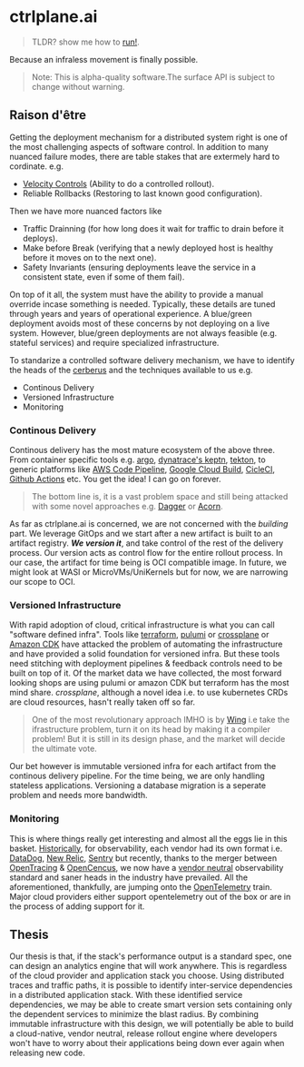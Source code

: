 # ctrlplane.ai

> TLDR? show me how to [run!](./contributing/getting-started.md).

Because an infraless movement is finally possible.

> Note: This is alpha-quality software.The surface API is subject to change without warning.

## Raison d'être

Getting the deployment mechanism for a distributed system right is one of the most challenging aspects of software control. In addition to many nuanced failure modes, there are table stakes that are extermely hard to cordinate. e.g.

- [Velocity Controls](https://exp-platform.com/Documents/2019%20TongXiaSumitBhardwajPavelDmitrievAleksanderFabijan_Safe-Velocity-ICSE-SEI.pdf) (Ability to do a controlled rollout).
- Reliable Rollbacks (Restoring to last known good configuration).

Then we have more nuanced factors like

- Traffic Drainning (for how long does it wait for traffic to drain before it deploys).
- Make before Break (verifying that a newly deployed host is healthy before it moves on to the next one).
- Safety Invariants (ensuring deployments leave the service in a consistent state, even if some of them fail).

On top of it all, the system must have the ability to provide a manual override incase something is needed. Typically, these details are tuned through years and years of operational experience. A blue/green deployment avoids most of these concerns by not deploying on a live system. However, blue/green deployments are not always feasible (e.g. stateful services) and require specialized infrastructure.

To standarize a controlled software delivery mechanism, we have to identify the heads of the [cerberus](https://en.wikipedia.org/wiki/Cerberus) and the techniques available to us e.g.

- Continous Delivery
- Versioned Infrastructure
- Monitoring

### Continous Delivery

Continous delivery has the most mature ecosystem of the above three. From container specific tools e.g. [argo](https://argo-cd.readthedocs.io/en/stable/), [dynatrace's keptn](https://keptn.sh), [tekton](https://tekton.dev), to generic platforms like [AWS Code Pipeline](https://aws.amazon.com/codepipeline/), [Google Cloud Build](https://cloud.google.com/build), [CicleCI](https://circleci.com), [Github Actions](https://github.com/features/actions) etc. You get the idea! I can go on forever.

> The bottom line is, it is a vast problem space and still being attacked with some novel approaches e.g. [Dagger](https://dagger.io) or [Acorn](https://acorn.dev).

As far as ctrlplane.ai is concerned, we are not concerned with the _building_ part. We leverage GitOps and we start after a new artifact is built to an artifact registry. **_We version it_**, and take control of the rest of the delivery process. Our version acts as control flow for the entire rollout process. In our case, the artifact for time being is OCI compatible image. In future, we might look at WASI or MicroVMs/UniKernels but for now, we are narrowing our scope to OCI.

### Versioned Infrastructure

With rapid adoption of cloud, critical infrastructure is what you can call "software defined infra". Tools like [terraform](https://terraform.io), [pulumi](https://pulumi.com) or [crossplane](https://crossplane.io) or [Amazon CDK](https://aws.amazon.com/cdk) have attacked the problem of automating the infrastructure and have provided a solid foundation for versioned infra. But these tools need stitching with deployment pipelines & feedback controls need to be built on top of it. Of the market data we have collected, the most forward looking shops are using pulumi or amazon CDK but terraform has the most mind share. _crossplane_, although a novel idea i.e. to use kubernetes CRDs are cloud resources, hasn't really taken off so far.

> One of the most revolutionary approach IMHO is by [Wing](https://winglang.io) i.e take the ifrastructure problem, turn it on its head by making it a compiler problem! But it is still in its design phase, and the market will decide the ultimate vote.

Our bet however is immutable versioned infra for each artifact from the continous delivery pipeline. For the time being, we are only handling stateless applications. Versioning a database migration is a seperate problem and needs more bandwidth.

### Monitoring

This is where things really get interesting and almost all the eggs lie in this basket. [Historically](https://failingfast.io/opentelemetry-observability/), for observability, each vendor had its own format i.e. [DataDog](https://datadoghq.com), [New Relic](https://newrelic.com), [Sentry](https://sentry.io) but recently, thanks to the merger between [OpenTracing](https://opentracing.org) & [OpenCencus](https://opencensus.org), we now have a [vendor neutral](https://failingfast.io/opentelemetry/) observability standard and saner heads in the industry have prevailed. All the aforementioned, thankfully, are jumping onto the [OpenTelemetry](https://opentelemetry.org) train. Major cloud providers either support opentelemetry out of the box or are in the process of adding support for it.

## Thesis

Our thesis is that, if the stack's performance output is a standard spec, one can design an analytics engine that will work anywhere. This is regardless of the cloud provider and application stack you choose. Using distributed traces and traffic paths, it is possible to identify inter-service dependencies in a distributed application stack. With these identified service dependencies, we may be able to create smart version sets containing only the dependent services to minimize the blast radius. By combining immutable infrastructure with this design, we will potentially be able to build a cloud-native, vendor neutral, release rollout engine where developers won't have to worry about their applications being down ever again when releasing new code.
